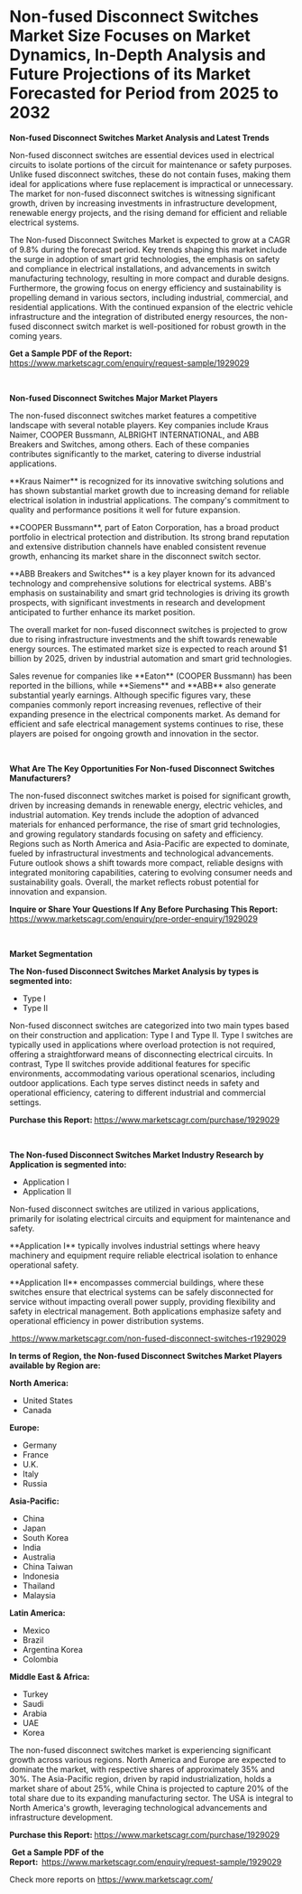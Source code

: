 <p><h1>Non-fused Disconnect Switches Market Size Focuses on Market Dynamics, In-Depth Analysis and Future Projections of its Market Forecasted for Period from 2025 to 2032</h1></p><p><strong>Non-fused Disconnect Switches Market Analysis and Latest Trends</strong></p>
<p><p>Non-fused disconnect switches are essential devices used in electrical circuits to isolate portions of the circuit for maintenance or safety purposes. Unlike fused disconnect switches, these do not contain fuses, making them ideal for applications where fuse replacement is impractical or unnecessary. The market for non-fused disconnect switches is witnessing significant growth, driven by increasing investments in infrastructure development, renewable energy projects, and the rising demand for efficient and reliable electrical systems. </p><p>The Non-fused Disconnect Switches Market is expected to grow at a CAGR of 9.8% during the forecast period. Key trends shaping this market include the surge in adoption of smart grid technologies, the emphasis on safety and compliance in electrical installations, and advancements in switch manufacturing technology, resulting in more compact and durable designs. Furthermore, the growing focus on energy efficiency and sustainability is propelling demand in various sectors, including industrial, commercial, and residential applications. With the continued expansion of the electric vehicle infrastructure and the integration of distributed energy resources, the non-fused disconnect switch market is well-positioned for robust growth in the coming years.</p></p>
<p><strong>Get a Sample PDF of the Report:&nbsp;</strong> <a href="https://www.marketscagr.com/enquiry/request-sample/1929029?utm_campaign=2003&utm_medium=2&utm_source=Github&utm_content=ia&utm_term=16012025&utm_id=non-fused-disconnect-switches">https://www.marketscagr.com/enquiry/request-sample/1929029</a></p>
<p>&nbsp;</p>
<p><strong>Non-fused Disconnect Switches Major Market Players</strong></p>
<p><p>The non-fused disconnect switches market features a competitive landscape with several notable players. Key companies include Kraus Naimer, COOPER Bussmann, ALBRIGHT INTERNATIONAL, and ABB Breakers and Switches, among others. Each of these companies contributes significantly to the market, catering to diverse industrial applications.</p><p>**Kraus Naimer** is recognized for its innovative switching solutions and has shown substantial market growth due to increasing demand for reliable electrical isolation in industrial applications. The company's commitment to quality and performance positions it well for future expansion.</p><p>**COOPER Bussmann**, part of Eaton Corporation, has a broad product portfolio in electrical protection and distribution. Its strong brand reputation and extensive distribution channels have enabled consistent revenue growth, enhancing its market share in the disconnect switch sector.</p><p>**ABB Breakers and Switches** is a key player known for its advanced technology and comprehensive solutions for electrical systems. ABB's emphasis on sustainability and smart grid technologies is driving its growth prospects, with significant investments in research and development anticipated to further enhance its market position.</p><p>The overall market for non-fused disconnect switches is projected to grow due to rising infrastructure investments and the shift towards renewable energy sources. The estimated market size is expected to reach around $1 billion by 2025, driven by industrial automation and smart grid technologies.</p><p>Sales revenue for companies like **Eaton** (COOPER Bussmann) has been reported in the billions, while **Siemens** and **ABB** also generate substantial yearly earnings. Although specific figures vary, these companies commonly report increasing revenues, reflective of their expanding presence in the electrical components market. As demand for efficient and safe electrical management systems continues to rise, these players are poised for ongoing growth and innovation in the sector.</p></p>
<p>&nbsp;</p>
<p><strong>What Are The Key Opportunities For Non-fused Disconnect Switches Manufacturers?</strong></p>
<p><p>The non-fused disconnect switches market is poised for significant growth, driven by increasing demands in renewable energy, electric vehicles, and industrial automation. Key trends include the adoption of advanced materials for enhanced performance, the rise of smart grid technologies, and growing regulatory standards focusing on safety and efficiency. Regions such as North America and Asia-Pacific are expected to dominate, fueled by infrastructural investments and technological advancements. Future outlook shows a shift towards more compact, reliable designs with integrated monitoring capabilities, catering to evolving consumer needs and sustainability goals. Overall, the market reflects robust potential for innovation and expansion.</p></p>
<p><strong>Inquire or Share Your Questions If Any Before Purchasing This Report:</strong> <a href="https://www.marketscagr.com/enquiry/pre-order-enquiry/1929029?utm_campaign=2003&utm_medium=2&utm_source=Github&utm_content=ia&utm_term=16012025&utm_id=non-fused-disconnect-switches">https://www.marketscagr.com/enquiry/pre-order-enquiry/1929029</a></p>
<p>&nbsp;</p>
<p><strong>Market Segmentation</strong></p>
<p><strong>The Non-fused Disconnect Switches Market Analysis by types is segmented into:</strong></p>
<p><ul><li>Type I</li><li>Type II</li></ul></p>
<p><p>Non-fused disconnect switches are categorized into two main types based on their construction and application: Type I and Type II. Type I switches are typically used in applications where overload protection is not required, offering a straightforward means of disconnecting electrical circuits. In contrast, Type II switches provide additional features for specific environments, accommodating various operational scenarios, including outdoor applications. Each type serves distinct needs in safety and operational efficiency, catering to different industrial and commercial settings.</p></p>
<p><strong>Purchase this Report:&nbsp;</strong><a href="https://www.marketscagr.com/purchase/1929029?utm_campaign=2003&utm_medium=2&utm_source=Github&utm_content=ia&utm_term=16012025&utm_id=non-fused-disconnect-switches">https://www.marketscagr.com/purchase/1929029</a></p>
<p>&nbsp;</p>
<p><strong>The Non-fused Disconnect Switches Market Industry Research by Application is segmented into:</strong></p>
<p><ul><li>Application I</li><li>Application II</li></ul></p>
<p><p>Non-fused disconnect switches are utilized in various applications, primarily for isolating electrical circuits and equipment for maintenance and safety. </p><p>**Application I** typically involves industrial settings where heavy machinery and equipment require reliable electrical isolation to enhance operational safety. </p><p>**Application II** encompasses commercial buildings, where these switches ensure that electrical systems can be safely disconnected for service without impacting overall power supply, providing flexibility and safety in electrical management. Both applications emphasize safety and operational efficiency in power distribution systems.</p></p>
<p><a href="https://www.marketscagr.com/non-fused-disconnect-switches-r1929029?utm_campaign=2003&utm_medium=2&utm_source=Github&utm_content=ia&utm_term=16012025&utm_id=non-fused-disconnect-switches">&nbsp;https://www.marketscagr.com/non-fused-disconnect-switches-r1929029</a></p>
<p><strong>In terms of Region, the Non-fused Disconnect Switches Market Players available by Region are:</strong></p>
<p>
    <p> <strong> North America: </strong>
        <ul>
            <li>United States</li>
            <li>Canada</li>
        </ul>
        </p> 
    <p> <strong> Europe: </strong>
        <ul>
            <li>Germany</li>
            <li>France</li>
            <li>U.K.</li>
            <li>Italy</li>
            <li>Russia</li>
        </ul>
        </p> 
    <p> <strong> Asia-Pacific: </strong>
        <ul>
            <li>China</li>
            <li>Japan</li>
            <li>South Korea</li>
            <li>India</li>
            <li>Australia</li>
            <li>China Taiwan</li>
            <li>Indonesia</li>
            <li>Thailand</li>
            <li>Malaysia</li>
        </ul>
        </p> 
    <p> <strong> Latin America: </strong>
        <ul>
            <li>Mexico</li>
            <li>Brazil</li>
            <li>Argentina Korea</li>
            <li>Colombia</li>
        </ul>
        </p> 
    <p> <strong> Middle East & Africa: </strong>
        <ul>
            <li>Turkey</li>
            <li>Saudi</li>
            <li>Arabia</li>
            <li>UAE</li>
            <li>Korea</li>
        </ul>
    </p>
    </p>
<p><p>The non-fused disconnect switches market is experiencing significant growth across various regions. North America and Europe are expected to dominate the market, with respective shares of approximately 35% and 30%. The Asia-Pacific region, driven by rapid industrialization, holds a market share of about 25%, while China is projected to capture 20% of the total share due to its expanding manufacturing sector. The USA is integral to North America's growth, leveraging technological advancements and infrastructure development.</p></p>
<p><strong>Purchase this Report: </strong><a href="https://www.marketscagr.com/purchase/1929029?utm_campaign=2003&utm_medium=2&utm_source=Github&utm_content=ia&utm_term=16012025&utm_id=non-fused-disconnect-switches">https://www.marketscagr.com/purchase/1929029</a></p>
<p>&nbsp;<strong>Get a Sample PDF of the Report:&nbsp;&nbsp;</strong><a href="https://www.marketscagr.com/enquiry/request-sample/1929029?utm_campaign=2003&utm_medium=2&utm_source=Github&utm_content=ia&utm_term=16012025&utm_id=non-fused-disconnect-switches">https://www.marketscagr.com/enquiry/request-sample/1929029</a></p>
<p><strong></strong></p>
<p>Check more reports on <a href="https://www.marketscagr.com/?utm_campaign=2003&utm_medium=2&utm_source=Github&utm_content=ia&utm_term=16012025&utm_id=non-fused-disconnect-switches">https://www.marketscagr.com/</a></p>